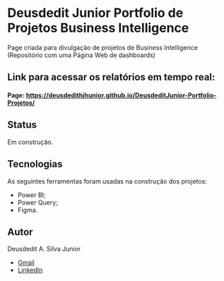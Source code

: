 # Deusdedit Junior Portfolio de Projetos Business Intelligence
 Page criada para divulgação de projetos de Business Intelligence (Repositório com uma Página Web de dashboards)
 
## Link para acessar os relatórios em tempo real:
#### Page: https://deusdedithjhunior.github.io/DeusdeditJunior-Portfolio-Projetos/

## Status
Em construção.

## Tecnologias 
As seguintes ferramentas foram usadas na construção dos projetos:

- Power BI;
- Power Query;  
- Figma.

## Autor
Deusdedit A. Silva Junior

- [Gmail](mailto:deusdedithjhunior@gmail.com)
- [LinkedIn](https://www.linkedin.com/in/deusdedit-junior/)
